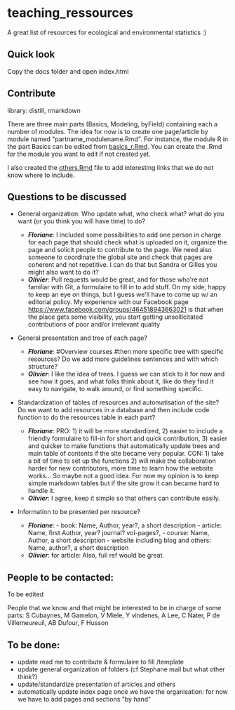 # teaching_ressources
A great list of resources for ecological and environmental statistics :)

## Quick look
Copy the docs folder and open index.html

## Contribute
library: distill, rmarkdown

There are three main parts (Basics, Modeling, byField) containing each a number of modules. The idea for now is to create one page/article by module named "partname_modulename.Rmd". For instance, the module R in the part Basics can be edited from [basics_r.Rmd](basics_r.Rmd). You can create the .Rmd for the module you want to edit if not created yet.

I also created the [others.Rmd](others.Rmd) file to add interesting links that we do not know where to include.

## Questions to be discussed
- General organization: Who update what, who check what? what do you want (or you think you will have time) to do?
    - ***Floriane***: I included some possibilities to add one person in charge for each page that should check what is uploaded on it, organize the page and solicit people to contribute to the page. We need also someone to coordinate the global site and check that pages are coherent and not repetitive. I can do that but Sandra or Gilles you might also want to do it?
    - ***Olivier***: Pull requests would be great, and for those who're not familiar with Git, a formulaire to fill in to add stuff. On my side, happy to keep an eye on things, but I guess we'll have to come up w/ an editorial policy. My experience with our Facebook page <https://www.facebook.com/groups/464518943663021> is that when the place gets some visibility, you start getting unsollicitated contributions of poor and/or irrelevant quality

- General presentation and tree of each page?
    - ***Floriane***: #Overview courses #then more specific tree with specific resources? Do we add more guidelines sentences and with which structure?
    - ***Olivier***: I like the idea of trees. I guess we can stick to it for now and see how it goes, and what folks think about it, like do they find it easy to navigate, to walk around, or find something specific. 

- Standardization of tables of resources and automatisation of the site? Do we want to add resources in a database and then include code function to do the resources table in each part?
    - ***Floriane***: PRO: 1) it will be more standardized, 2) easier to include a friendly formulaire to fill-in for short and quick contribution, 3) easier and quicker to make functions that automatically update trees and main table of contents if the site became very popular. CON: 1) take a bit of time to set up the functions 2) will make the collaboration harder for new contributors, more time to learn how the website works... So maybe not a good idea. For now my opinion is to keep simple markdown tables but if the site grow it can became hard to handle it.
    - ***Olivier***: I agree, keep it simple so that others can contribute easily. 
    
- Information to be presented per resource?
    - ***Floriane***: - book: Name, Author, year?, a short description
                      - article: Name, first Author, year? journal? vol-pages?,
                      - course: Name, Author, a short description
                      - website including blog and others: Name, author?, a short description
    - ***Olivier***: for article: Also, full ref would be great. 

    
## People to be contacted:
To be edited

People that we know and that might be interested to be in charge of some parts:
S Cubaynes, M Gamelon, V Miele, Y vindenes, A Lee, C Nater, P de Villemeureuil, AB Dufour, F Husson


## To be done:
- update read me to contribute & formulaire to fill /template
- update general organization of folders (cf Stephane mail but what other think?)
- update/standardize presentation of articles and others
- automatically update index page once we have the organisation: for now we have to add pages and sections "by hand"


